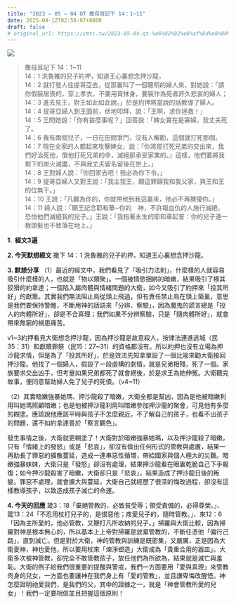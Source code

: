 ```yaml
---
title: "2023 – 05 – 04 QT 撒母耳記下 14：1~11"
date: 2025-04-12T02:58:07+0800
draft: false
# original_url: https://cmtc.tw/2023-05-04-qt-%e6%92%92%e6%af%8d%e8%80%b3%e8%a8%98%e4%b8%8b-14%ef%bc%9a111
---
```


![](/images/qt.jpg)
> 撒母耳記下 14：1\~11  
> 14：1 洗魯雅的兒子約押，知道王心裏想念押沙龍，  
> 14：2 就打發人往提哥亞去，從那裏叫了一個聰明的婦人來，對她說：「請你假裝居喪的，穿上孝衣，不要用膏抹身，要裝作為死者許久悲哀的婦人；  
> 14：3 進去見王，對王如此如此說。」於是約押將當說的話教導了婦人。  
> 14：4 提哥亞婦人到王面前，伏地叩拜，說：「王啊，求你拯救！」  
> 14：5 王問她說：「你有甚麼事呢？」回答說：「婢女實在是寡婦，我丈夫死了。  
> 14：6 我有兩個兒子，一日在田間爭鬥，沒有人解勸，這個就打死那個。  
> 14：7 現在全家的人都起來攻擊婢女，說：『你將那打死兄弟的交出來，我們好治死他，償他打死兄弟的命，滅絕那承受家業的。』這樣，他們要將我剩下的炭火滅盡，不與我丈夫留名留後在世上。」  
> 14：8 王對婦人說：「你回家去吧！我必為你下令。」  
> 14：9 提哥亞婦人又對王說：「我主我王，願這罪歸我和我父家，與王和王的位無干。」  
> 14：10 王說：「凡難為你的，你就帶他到我這裏來，他必不再攪擾你。」  
> 14：11 婦人說：「願王記念耶和華─你的　神，不許報血仇的人施行滅絕，恐怕他們滅絕我的兒子。」王說：「我指著永生的耶和華起誓：你的兒子連一根頭髮也不致落在地上。」

**1.  經文3遍**

**2. 今天默想經文**
撒下 14：1 洗魯雅的兒子約押，知道王心裏想念押沙龍。

**3. 默想分享**
（1）最近的經文中，我們看見了「吸引力法則」，什麼樣的人就容易吸引什麼樣的人，也就是「物以類聚」。一個被情慾捆綁的暗嫩，結果吸引了極其狡猾的約拿達；一個陷入屬肉體與情緒問題的大衛，如今又吸引了約押來「投其所好」的獻策。其實我們無法阻止鳥從頭上飛過，但有責任禁止鳥在頭上築巢，意思是我們要保持警醒，不斷用神的話語來「分辨、察驗」，因為魔鬼的謊言總是「投人的肉體所好」，卻是不合真理；我們如果不分辨察驗，只是「隨肉體所好」，就會帶來無窮的禍患痛苦。

v1\~3約押看見大衛想念押沙龍，因為押沙龍是故意殺人，按律法連進逃城（民35：31）和獻贖罪祭（民15：27\~31）的資格都沒有。所以約押也沒有立場為押沙龍求情，但是為了「投其所好」，於是效法先知拿單設了一個比喻來勸大衛接回押沙龍。他找了一個婦人，假設了一段虛構的劇情，就是兄弟相殘，死了一個。家族要求交出凶手，但考量如果兄弟都死了就會絕後，於是求王為她伸冤。大衛聽完故事，便同意幫助婦人免了兒子的死債。（v4\~11）

（2）其實暗嫩強暴她瑪、押沙龍殺了暗嫩，大衛全都是幫凶，因為是他被暗嫩利用叫她瑪照顧暗嫩；也是他被押沙龍利用叫暗嫩參加押沙龍的聚會，可見他有多麼的糊塗。應該說他應該平時與孩子不怎麼親近，不了解自己的孩子，也看不出孩子的問題，還不如約拿達善於「察言觀色」。

發生事情之後，大衛就更糊塗了！大衛對於暗嫩強暴她瑪，以及押沙龍殺了暗嫩，只有「情緒上的發怒」或是「悲哀」，卻沒有做出任何形式的管教與處置，結果一再助長了罪惡的擴散蔓延，造成一連串惡性循環，帶給國家與個人極大的災難。暗嫩強暴妹妹，大衛只是「發怒」卻沒有處理，結果押沙龍看在眼裏乾脆自己下手報復；如今押沙龍殺害了暗嫩，大衛卻只是「悲哀」，結果造成了押沙龍日後的叛變。罪惡不處理，就會擴大與蔓延，大衛自己就經歷了很深的悔改過程，卻沒有這樣教導孩子，以致造成孩子滅亡的命運。

**4. 今天的回應**
箴3：18「棄絕管教的，必致貧受辱；領受責備的，必得尊榮。」、箴13：24「不忍用杖打兒子的，是恨惡他；疼愛兒子的，隨時管教。」、來12：6「因為主所愛的，他必管教，又鞭打凡所收納的兒子。」掃羅與大衛比較，因為掃羅對神是根本無心的，所以基本上上帝對掃羅是放棄管教的，不斷任憑他「偏行己路」，直到滅亡。但是對於大衛，神的管教與訓練是既密集，又嚴厲，正是因為大衛愛神，神也愛他，所以要用杖來「煉淨塑造」大衛成為「貴重合用的器皿」。大衛多次被神管教，卻完全不敢管教孩子，放任他們為所欲為，結果就是滅亡與羞恥。大衛的例子給我們很重要的提醒與警戒，我們一方面要用「愛與真理」來管教肉身的兒女，一方面也要讓神在我們身上有「愛的管教」，並且謙卑悔改醒悟。神怎麼證明祂愛我們，是我們的父，其中的證據之一，就是「神會管教所愛的兒女」！我們一定要相信並且把握這個原則！
